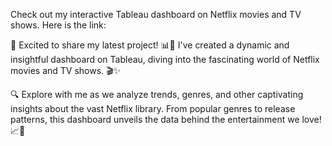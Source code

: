 Check out my interactive Tableau dashboard on Netflix movies and TV shows. Here is the link: 

🎉 Excited to share my latest project! 📊🍿 I've created a dynamic and insightful dashboard on Tableau, diving into the fascinating world of Netflix movies and TV shows. 🎬✨

🔍 Explore with me as we analyze trends, genres, and other captivating insights about the vast Netflix library. From popular genres to release patterns, this dashboard unveils the data behind the entertainment we love! 📈🎥

